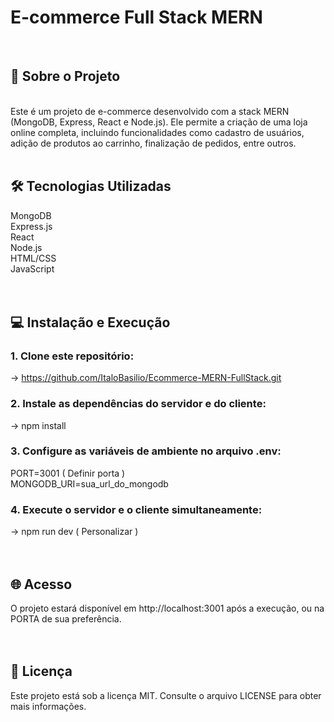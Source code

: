 <h1>E-commerce Full Stack MERN</h1><br>
<h2>🚀 Sobre o Projeto</h2>
<br>
Este é um projeto de e-commerce desenvolvido com a stack MERN (MongoDB, Express, React e Node.js). Ele permite a criação de uma loja online completa, incluindo funcionalidades como cadastro de usuários, adição de produtos ao carrinho, finalização de pedidos, entre outros.<br><br>

<h2>🛠️ Tecnologias Utilizadas</h2>

MongoDB<br>
Express.js<br>
React<br>
Node.js<br>
HTML/CSS<br>
JavaScript<br><br><br>

<h2>💻 Instalação e Execução</h2>

<h3>1. Clone este repositório:<br></h3>

-> https://github.com/ItaloBasilio/Ecommerce-MERN-FullStack.git <br>

<h3>2. Instale as dependências do servidor e do cliente:<br></h3>

-> npm install<br>

<h3>3. Configure as variáveis de ambiente no arquivo .env:<br></h3>

PORT=3001 ( Definir porta )<br>
MONGODB_URI=sua_url_do_mongodb<br>

<h3>4. Execute o servidor e o cliente simultaneamente:<br></h3>

-> npm run dev ( Personalizar )<br><br><br>

<h2>🌐 Acesso</h2>

O projeto estará disponível em http://localhost:3001 após a execução, ou na PORTA de sua preferência.<br><br><br>

<h2>📝 Licença</h2>

Este projeto está sob a licença MIT. Consulte o arquivo LICENSE para obter mais informações.
